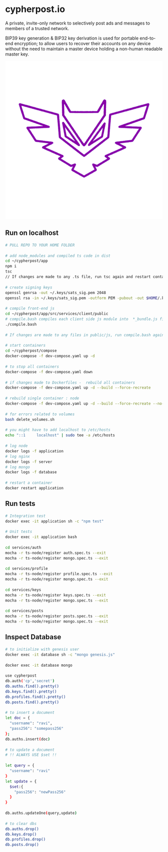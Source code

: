 # cypherpost.io

A private, invite-only network to selectively post ads and messages to members of a trusted network.

BIP39 key generation & BIP32 key derivation is used for portable end-to-end encryption; to allow users to recover their accounts on any device without the need to maintain a master device holding a non-human readable master key.

![cypherpost](design/assets/owl.png)

## Run on localhost

```bash
# PULL REPO TO YOUR HOME FOLDER

# add node_modules and compiled ts code in dist
cd ~/cypherpost/app
npm i
tsc
// If changes are made to any .ts file, run tsc again and restart container

# create signing keys
openssl genrsa -out ~/.keys/sats_sig.pem 2048
openssl rsa -in ~/.keys/sats_sig.pem -outform PEM -pubout -out $HOME/.keys/sats_sig.pub

# compile front-end js
cd ~/cypherpost/app/src/services/client/public
# compile.bash compiles each client side js module into  *_bundle.js files containing all dependency code
./compile.bash

# If changes are made to any files in public/js, run compile.bash again

# start containers
cd ~/cypherpost/compose
docker-compose -f dev-compose.yaml up -d

# to stop all containers
docker-compose -f dev-compose.yaml down

# if changes made to Dockerfiles -  rebuild all containers
docker-compose -f dev-compose.yaml up -d --build --force-recreate

# rebuild single container : node
docker-compose -f dev-compose.yaml up -d --build --force-recreate --no-deps node

# for errors related to volumes
bash delete_volumes.sh

# you might have to add localhost to /etc/hosts
echo "::1     localhost" | sudo tee -a /etc/hosts

# log node
docker logs -f application
# log nginx
docker logs -f server
# log mongo
docker logs -f database

# restart a container
docker restart application

```

## Run tests

```bash
# Integration test
docker exec -it application sh -c "npm test"

# Unit tests
docker exec -it application bash

cd services/auth
mocha -r ts-node/register auth.spec.ts --exit
mocha -r ts-node/register mongo.spec.ts --exit

cd services/profile
mocha -r ts-node/register profile.spec.ts --exit
mocha -r ts-node/register mongo.spec.ts --exit

cd services/keys
mocha -r ts-node/register keys.spec.ts --exit
mocha -r ts-node/register mongo.spec.ts --exit

cd services/posts
mocha -r ts-node/register posts.spec.ts --exit
mocha -r ts-node/register mongo.spec.ts --exit
```

## Inspect Database

```bash
# to initialize with genesis user
docker exec -it database sh -c "mongo genesis.js"

docker exec -it database mongo

use cypherpost
db.auth('cp','secret')
db.auths.find().pretty()
db.keys.find().pretty()
db.profiles.find().pretty()
db.posts.find().pretty()

# to insert a document
let doc = {
  "username": "ravi",
  "pass256": "somepass256"
};
db.auths.insert(doc)

# to update a document
# !! ALWAYS USE $set !!

let query = {
  "username": "ravi"
}
let update = {
  $set:{
    "pass256": "newPass256"
  }
}

db.auths.updateOne(query,update)

# to clear dbs
db.auths.drop()
db.keys.drop()
db.profiles.drop()
db.posts.drop()

```
